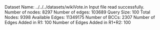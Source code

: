 Dataset Name: ../../../datasets/wikiVote.in
Input file read successfully.
Number of nodes: 8297
Number of edges: 103689
Query Size: 100
Total Nodes: 9398
Available Edges: 11349175
Number of BCCs: 2307
Number of Edges Added in R1: 100
Number of Edges Added in R1+R2: 100
